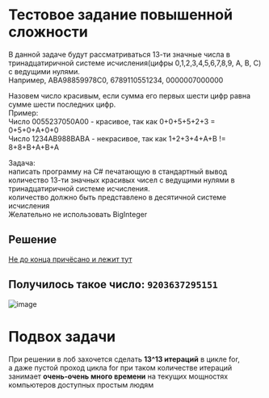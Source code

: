 # Тестовое задание повышенной сложности
В данной задаче будут рассматриваться 13-ти значные числа в тринадцатиричной системе исчисления(цифры 0,1,2,3,4,5,6,7,8,9, A, B, C) с ведущими нулями.  
Например, ABA98859978C0, 6789110551234, 0000007000000

Назовем число красивым, если сумма его первых шести цифр равна сумме шести последних цифр.  
Пример:  
Число 0055237050A00 - красивое, так как 0+0+5+5+2+3 = 0+5+0+A+0+0  
Число 1234AB988BABA - некрасивое, так как 1+2+3+4+A+B != 8+8+B+A+B+A​

Задача:  
написать программу на С# печатающую в стандартный вывод количество 13-ти значных красивых чисел с ведущими нулями в тринадцатиричной системе исчисления.  
количество должно быть представлено в десятичной системе исчисления  
Желательно не использовать BigInteger

## Решение
[Не до конца причёсано и лежит тут](https://github.com/mcpontorez/DevilDozenApp/blob/master/DevilDozenApp/Program.cs)

## Получилось такое число: `9203637295151`
![image](https://github.com/mcpontorez/DevilDozenApp/assets/31940612/08c1192b-067e-4a07-bbe8-3630807c5d7a)

# Подвох задачи
При решении в лоб захочется сделать **13^13 итераций** в цикле for,  
а даже пустой проход цикла for при таком количестве итераций занимает **очень-очень много времени** на текущих мощностях компьютеров
доступных простым людям
